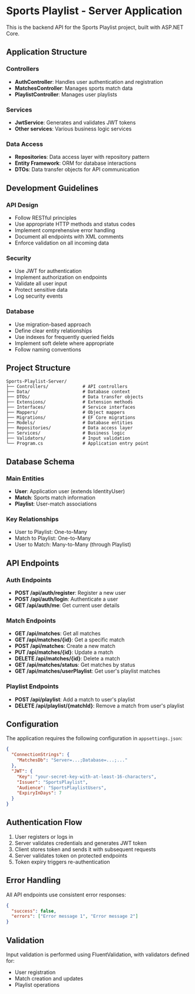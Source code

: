 # Sports Playlist - Server Application

This is the backend API for the Sports Playlist project, built with ASP.NET Core.

## Application Structure

### Controllers

- **AuthController**: Handles user authentication and registration
- **MatchesController**: Manages sports match data
- **PlaylistController**: Manages user playlists

### Services

- **JwtService**: Generates and validates JWT tokens
- **Other services**: Various business logic services

### Data Access

- **Repositories**: Data access layer with repository pattern
- **Entity Framework**: ORM for database interactions
- **DTOs**: Data transfer objects for API communication

## Development Guidelines

### API Design

- Follow RESTful principles
- Use appropriate HTTP methods and status codes
- Implement comprehensive error handling
- Document all endpoints with XML comments
- Enforce validation on all incoming data

### Security

- Use JWT for authentication
- Implement authorization on endpoints
- Validate all user input
- Protect sensitive data
- Log security events

### Database

- Use migration-based approach
- Define clear entity relationships
- Use indexes for frequently queried fields
- Implement soft delete where appropriate
- Follow naming conventions

## Project Structure

```
Sports-Playlist-Server/
├── Controllers/             # API controllers
├── Data/                    # Database context
├── DTOs/                    # Data transfer objects
├── Extensions/              # Extension methods
├── Interfaces/              # Service interfaces
├── Mappers/                 # Object mappers
├── Migrations/              # EF Core migrations
├── Models/                  # Database entities
├── Repositories/            # Data access layer
├── Services/                # Business logic
├── Validators/              # Input validation
└── Program.cs               # Application entry point
```

## Database Schema

### Main Entities

- **User**: Application user (extends IdentityUser)
- **Match**: Sports match information
- **Playlist**: User-match associations

### Key Relationships

- User to Playlist: One-to-Many
- Match to Playlist: One-to-Many
- User to Match: Many-to-Many (through Playlist)

## API Endpoints

### Auth Endpoints

- **POST /api/auth/register**: Register a new user
- **POST /api/auth/login**: Authenticate a user
- **GET /api/auth/me**: Get current user details

### Match Endpoints

- **GET /api/matches**: Get all matches
- **GET /api/matches/{id}**: Get a specific match
- **POST /api/matches**: Create a new match
- **PUT /api/matches/{id}**: Update a match
- **DELETE /api/matches/{id}**: Delete a match
- **GET /api/matches/status**: Get matches by status
- **GET /api/matches/userPlaylist**: Get user's playlist matches

### Playlist Endpoints

- **POST /api/playlist**: Add a match to user's playlist
- **DELETE /api/playlist/{matchId}**: Remove a match from user's playlist

## Configuration

The application requires the following configuration in `appsettings.json`:

```json
{
  "ConnectionStrings": {
    "MatchesDb": "Server=...;Database=...;..."
  },
  "JWT": {
    "Key": "your-secret-key-with-at-least-16-characters",
    "Issuer": "SportsPlaylist",
    "Audience": "SportsPlaylistUsers",
    "ExpiryInDays": 7
  }
}
```

## Authentication Flow

1. User registers or logs in
2. Server validates credentials and generates JWT token
3. Client stores token and sends it with subsequent requests
4. Server validates token on protected endpoints
5. Token expiry triggers re-authentication

## Error Handling

All API endpoints use consistent error responses:

```json
{
  "success": false,
  "errors": ["Error message 1", "Error message 2"]
}
```

## Validation

Input validation is performed using FluentValidation, with validators defined for:

- User registration
- Match creation and updates
- Playlist operations

